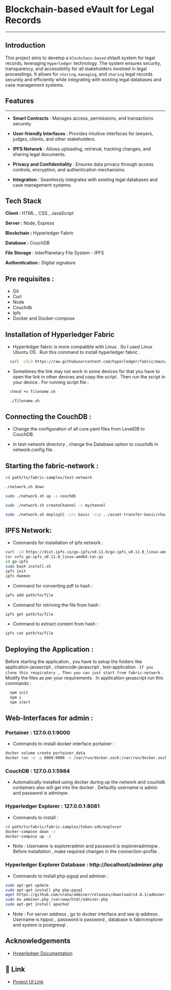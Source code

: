 # Blockchain-based eVault for Legal Records
----------------------------------------------


Introduction
---------
This project aims to develop a `blockchain-based` eVault system for legal records, leveraging `Hyperledger` technology. The system ensures security, transparency, and accessibility for all stakeholders involved in legal proceedings. It allows for `storing`, `managing`, and `sharing` legal records securely and efficiently while integrating with existing legal databases and case management systems.


## Features
---------
- **Smart Contracts** : Manages access, permissions, and transactions securely.
  
- **User-friendly Interfaces** : Provides intuitive interfaces for lawyers, judges, clients, and other stakeholders.
 
- **IPFS Network** : Allows uploading, retrieval, tracking changes, and sharing legal documents.
  
- **Privacy and Confidentiality** : Ensures data privacy through access controls, encryption, and authentication mechanisms.
  
- **Integration** : Seamlessly integrates with existing legal databases and case management systems.


## Tech Stack

**Client :**  HTML , CSS , JavaScript

**Server :**  Node, Express

**Blockchain :**  Hyperledger Fabric

**Database :** CouchDB

**File Storage** : InterPlanetary File System - IPFS

**Authentication :**  Digital signature

## Pre requisites :
- Git
- Curl
- Node
- Couchdb
- Ipfs
- Docker and Docker-compose

## Installation of Hyperledger Fabric

- Hyperledger fabric is more compatible with Linux . So I used Linux Ubuntu OS . Run this command to install hyperledger fabric .

```bash
  curl -sSLO https://raw.githubusercontent.com/hyperledger/fabric/main/scripts/install-fabric.sh && chmod +x install-fabric.sh

```

- Sometimes the link may not work in some devices for that you have to open the link in other devices and copy the script . Then run the script in your device . For running script file :

```bash
  chmod +x filename.sh

  ./filename.sh
```

## Connecting the CouchDB :

- Change the configuration of all core.yaml files from LevelDB to CouchDB. 

- In test-network directory , change the Database option to couchdb in network.config file .

## Starting the fabric-network :
```bash
cd path/to/fabric-samples/test-network

./network.sh down

sudo ./network.sh up -s couchdb

sudo ./network.sh createChannel -c mychannel 

sudo ./network.sh deployCC -ccn basic -ccp ../asset-transfer-basic/chaincode-javascript -ccl javascript
```

## IPFS Network:
- Commands for installation of ipfs network :
```bash
curl -LO https://dist.ipfs.io/go-ipfs/v0.11.0/go-ipfs_v0.11.0_linux-amd64.tar.gz
tar xvfz go-ipfs_v0.11.0_linux-amd64.tar.gz
cd go-ipfs
sudo bash install.sh 
ipfs init
ipfs daemon
```
- Command for converting pdf to hash : 
```bash
ipfs add path/to/file
```
- Command for retriving the file from hash :
```bash
ipfs get path/to/file
```
- Command to extract content from hash :
```bash
ipfs cat path/to/file
```

## Deploying the Application :

Before starting the application , you have to setup the folders like  application-javascript , chaincode-javascript , test-application . `If you clone this respiratory , Then you can just start from fabric-network` . Modify the files as per your requirements . In application-javascript run this commands :
```bash
  npm init
  npm i 
  npm start
```

## Web-Interfaces for admin :
### Portainer :  127.0.0.1:9000
- Commands to install docker interface portainer :
```bash
docker volume create portainer_data
docker run -d -p 9000:9000 -v /var/run/docker.sock:/var/run/docker.sock -v portainer_data:/data --name portainer portainer/portainer 
```
### CouchDB   :  127.0.0.1:5984 
- Automatically installed  using docker during up the network and couchdb containers also will get into the docker . Defaultly username is admin and password is adminpw .

### Hyperledger Explorer : 127.0.0.1:8081
- Commands to install : 
```bash
cd path/to/fabric/fabric-samples/token-sdk/explorer
docker-compose down -v
docker-compose up -d
```
- Note : Username is exploreradmin and password is exploreradminpw . Before installation , make required changes in the connection-profile .

### Hyperledger Explorer Database : http://localhost/adminer.php
- Commands to install  php-pgsql and adminer :
```bash
sudo apt-get update
sudo apt-get install php php-pgsql
wget https://github.com/vrana/adminer/releases/download/v4.8.1/adminer-4.8.1.php -O adminer.php
sudo mv adminer.php /var/www/html/adminer.php
sudo apt-get install apache2
```
- Note : For server address , go to docker interface and see ip address . Username is hppoc , password is password , database is fabricexplorer and system is postgresql . 


## Acknowledgements

 - [Hyperledger Documentation ](https://hyperledger-fabric.readthedocs.io/en/release-2.5/)



## 🔗 Link

 - [ Project UI Link ](https://evault-61qg.onrender.com)
